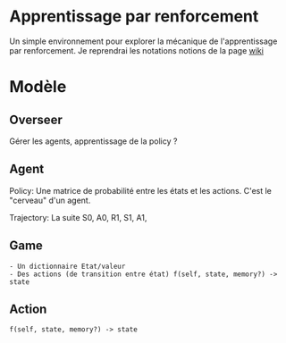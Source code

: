 # Apprentissage par renforcement

Un simple environnement pour explorer la mécanique de l'apprentissage par renforcement. Je reprendrai les notations notions de la page [wiki](https://fr.wikipedia.org/wiki/Apprentissage_par_renforcement)

# Modèle

## Overseer

Gérer les agents, apprentissage de la policy ?
## Agent
Policy: Une matrice de probabilité entre les états et les actions. C'est le "cerveau" d'un agent.

Trajectory: La suite S0, A0, R1, S1, A1, 
## Game
	- Un dictionnaire Etat/valeur
	- Des actions (de transition entre état) f(self, state, memory?) -> state
## Action
    f(self, state, memory?) -> state 
